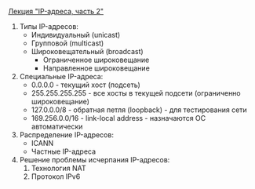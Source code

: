 [Лекция "IP-адреса, часть 2"](https://youtu.be/hSnXwFE0dqU)
1. Типы IP-адресов:
    * Индивидуальный (unicast)
    * Групповой (multicast)
    * Широковещательный (broadcast)
        * Ограниченное широковещание
        * Направленное широковещание
2. Специальные IP-адреса:
    * 0.0.0.0 - текущий хост (подсеть)
    * 255.255.255.255 - все хосты в текущей подсети (ограниченно широковещание)
    * 127.0.0.0/8 - обратная петля (loopback) - для тестирования сети
    * 169.256.0.0/16 - link-local address - назначаются ОС автоматически
3. Распределение IP-адресов:
    * ICANN
    * Частные IP-адреса
4. Решение проблемы исчерпания IP-адресов:
    1. Технология NAT
    2. Протокол IPv6